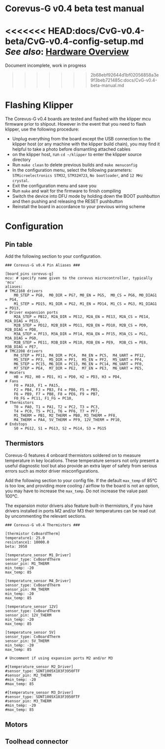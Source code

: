 # Corevus-G v0.4 beta test manual

<<<<<<< HEAD:docs/CvG-v0.4-beta/CvG-v0.4-config-setup.md
*See also*: [Hardware Overview](../CvG-v0.4-hardware-overview.md)
=======
Document incomplete, work in progress
>>>>>>> 2b68ebf92644d1bf02056858a3e9f3beb721485c:docs/CvG-v0.4-beta-manual.md


# Flashing Klipper

The Corevus-G v0.4 boards are tested and flashed with the klipper mcu firmware prior to shipout. However in the event that you need to flash klipper, use the following procedure:
- Unplug everything from the board except the USB connection to the klipper host (or any machine with the klipper build chain), you may find it helpful to take a photo before dismantling attached cables
- on the klipper host, run `cd ~/klipper` to enter the klipper source directory
- Run `make clean` to delete previous builds and `make menuconfig`
- In the configuration menu, select the following parameters: `STMicroelectronics STM32`, `STM32H723`, `No bootloader`, and `12 MHz crystal`.
- Exit the configuration menu and save you
- Run `make` and wait for the firmware to finish compiling
- Switch the device into DFU mode by holding down the BOOT pushbutton and then pushing and releasing the RESET pushbutton
- Reinstall the board in accordance to your previous wiring scheme

# Configuration 


## Pin table
Add the following section to your configuration. 

```
### Corevus-G v0.4 Pin Aliases ###

[board_pins corevus-g]
mcu: # specify name given to the corevus microcontroller, typically 'mcu'
aliases:
# TMC2160 drivers
	M0_STEP = PG8,  M0_DIR = PG7, M0_EN = PG5,  M0_CS = PG6, M0_DIAG1 = PG4,
	M1_STEP = PD15, M1_DIR = PG2, M1_EN = PD14, M1_CS = PG3, M1_DIAG1 = PD13,
# Driver expansion ports
	M2A_STEP = PB12, M2A_DIR = PE12, M2A_EN = PE13, M2A_CS = PE14, M2A_DIAG = PE15,
	M2B_STEP = PD12, M2B_DIR = PD11, M2B_EN = PD10, M2B_CS = PD9,  M2B_DIAG = PD8,
	M3A_STEP = PF13, M3A_DIR = PF14, M3A_EN = PF15, M3A_CS = PG1,  M3A_DIAG = PG0,
	M3B_STEP = PE11, M3B_DIR = PE10, M3B_EN = PE9,  M3B_CS = PE8,  M3B_DIAG = PE7,
# TMC2208 drivers
	M4_STEP = PF11, M4_DIR = PC4,  M4_EN = PC5,  M4_UART = PF12,
	M5_STEP = PF3,  M5_DIR = PF1,  M5_EN = PF2,  M5_UART = PF4,
	M6_STEP = PC15, M6_DIR = PC13, M6_EN = PC14, M6_UART = PF0,
	M7_STEP = PE4,  M7_DIR = PE2,  M7_EN = PE3,  M6_UART = PE5,
# Heaters
	HB = PD2, H0 = PD1, H1 = PD0, H2 = PD3, H3 = PD4,
# Fans
	F0 = PA10, F1 = PA15,
	F2 = PB4, F3 = PB3, F4 = PB6, F5 = PB5, 
	F6 = PB9, F7 = PB8, F8 = PE6, F9 = PB7,
	F0_FG = PC11, F1_FG = PC10,
# Thermistors
	T0 = PA0, T1 = PA1, T2 = PC2, T3 = PC3,
	T4 = PC0, T5 = PC1, T6 = PF6, T7 = PF7,
	M1_THERM = PB1, M2_THERM = PB0, M3_THERM = PF8,
	M4_THERM = PA4, 5V_THERM = PF9, 12V_THERM = PF10,
# Endstops
	S0 = PG12, S1 = PG13, S2 = PG14, S3 = PG15
```



## Thermistors
Corevus-G features 4 onboard thermistors soldered on to measure temperature in key locations. These temperature sensors not only present a useful diagnostic tool but also provide an extra layer of safety from serious errors such as motor driver misconfigurations. 

Add the following section to your config file. If the default `max_temp` of 85°C is too low, and providing more cooling / airflow to the board is not an option, you may have to increase the `max_temp`. Do not increase the value past 100°C. 

The expansion motor drivers also feature built-in thermistors, if you have drivers installed in ports M2 and/or M3 their temperatures can be read out by uncommenting the relevant sections.

```
### Corevus-G v0.4 Thermistors ###

[thermistor CvBoardTherm]
temperature1: 25.0
resistance1: 10000.0
beta: 3950

[temperature_sensor M1_Driver]
sensor_type: CvBoardTherm
sensor_pin: M1_THERM
min_temp: -20
max_temp: 85

[temperature_sensor M4_Driver]
sensor_type: CvBoardTherm
sensor_pin: M4_THERM
min_temp: -20
max_temp: 85

[temperature_sensor 12V]
sensor_type: CvBoardTherm
sensor_pin: 12V_THERM
min_temp: -20
max_temp: 85

[temperature_sensor 5V]
sensor_type: CvBoardTherm
sensor_pin: 5V_THERM
min_temp: -20
max_temp: 85

# Uncomment if using expansion ports M2 and/or M3

#[temperature_sensor M2_Driver]
#sensor_type: SDNT1005X103F3950FTF
#sensor_pin: M2_THERM
#min_temp: -20
#max_temp: 85

#[temperature_sensor M3_Driver]
#sensor_type: SDNT1005X103F3950FTF
#sensor_pin: M3_THERM
#min_temp: -20
#max_temp: 85
```


## Motors 

## Toolhead connector
